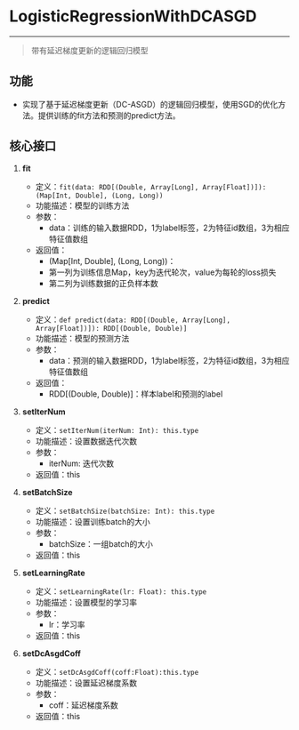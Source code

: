 # LogisticRegressionWithDCASGD

---


> 带有延迟梯度更新的逻辑回归模型

## 功能

* 实现了基于延迟梯度更新（DC-ASGD）的逻辑回归模型，使用SGD的优化方法。提供训练的fit方法和预测的predict方法。


## 核心接口

1. **fit**
	- 定义：```fit(data: RDD[(Double, Array[Long], Array[Float])]): (Map[Int, Double], (Long, Long)) ```
	- 功能描述：模型的训练方法
	- 参数：
		- data：训练的输入数据RDD，1为label标签，2为特征id数组，3为相应特征值数组
	- 返回值：
		- (Map[Int, Double], (Long, Long))：
		- 第一列为训练信息Map，key为迭代轮次，value为每轮的loss损失
		- 第二列为训练数据的正负样本数

2. **predict**
	- 定义：```def predict(data: RDD[(Double, Array[Long], Array[Float])]): RDD[(Double, Double)] ```
	- 功能描述：模型的预测方法
	- 参数：
		- data：预测的输入数据RDD，1为label标签，2为特征id数组，3为相应特征值数组
	- 返回值：
		- RDD[(Double, Double)]：样本label和预测的label

3. **setIterNum**
	- 定义：```setIterNum(iterNum: Int): this.type ```
	- 功能描述：设置数据迭代次数
	- 参数：
		- iterNum: 迭代次数
	- 返回值：this

4. **setBatchSize**
	- 定义：```setBatchSize(batchSize: Int): this.type ```
	- 功能描述：设置训练batch的大小
	- 参数：
		- batchSize：一组batch的大小
	- 返回值：this

5. **setLearningRate**
	- 定义：```setLearningRate(lr: Float): this.type ```
	- 功能描述：设置模型的学习率
	- 参数：
		- lr：学习率
	- 返回值：this

6. **setDcAsgdCoff**
	- 定义：```setDcAsgdCoff(coff:Float):this.type ```
	- 功能描述：设置延迟梯度系数
	- 参数：
		- coff：延迟梯度系数
	- 返回值：this
